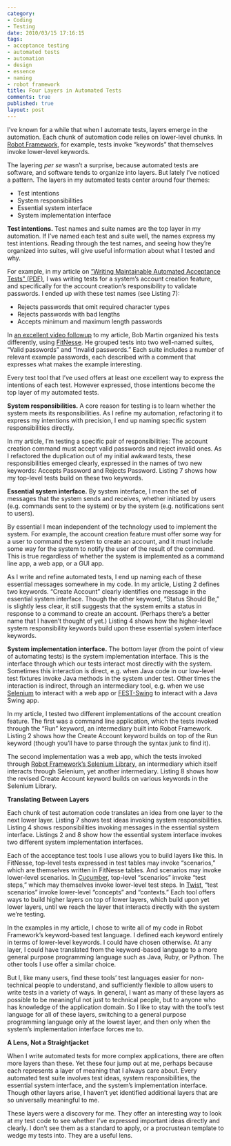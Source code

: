 ```yaml
--- 
category: 
- Coding
- Testing
date: 2010/03/15 17:16:15
tags: 
- acceptance testing
- automated tests
- automation
- design
- essence
- naming
- robot framework
title: Four Layers in Automated Tests
comments: true
published: true
layout: post
---
```


<p>I’ve known for a while that when I automate tests, layers emerge in the automation. Each chunk of automation code relies on lower-level chunks. In <a href="http://code.google.com/p/robotframework/">Robot Framework</a>, for example, tests invoke “keywords” that themselves invoke lower-level keywords.</p>

<p>The layering <em>per se</em> wasn’t a surprise, because automated tests are software, and software tends to organize into layers. But lately I’ve noticed a pattern. The layers in my automated tests center around four themes:</p>

<ul>
<li>Test intentions</li>
<li>System responsibilities</li>
<li>Essential system interface</li>
<li>System implementation interface</li>
</ul>

<p><strong>Test intentions.</strong> Test names and suite names are the top layer in my automation. If I’ve named each test and suite well, the names express my test intentions. Reading through the test names, and seeing how they’re organized into suites, will give useful information about what I tested and why.</p>

<p>For example, in my article on <a href="http://dhemery.com/pdf/writing_maintainable_automated_acceptance_tests.pdf">“Writing Maintainable Automated Acceptance Tests” (PDF)</a>, I was writing tests for a system’s account creation feature, and specifically for the account creation’s responsibility to validate passwords. I ended up with these test names (see Listing 7):</p>

<ul>
<li>Rejects passwords that omit required character types</li>
<li>Rejects passwords with bad lengths</li>
<li>Accepts minimum and maximum length passwords</li>
</ul>

<p>In <a href="http://blog.objectmentor.com/articles/2009/12/07/writing-maintainable-automated-acceptance-tests">an excellent video followup</a> to my article, Bob Martin organized his tests differently, using <a href="http://fitnesse.org/">FitNesse</a>. He grouped tests into two well-named suites, “Valid passwords” and “Invalid passwords.” Each suite includes a number of relevant example passwords, each described with a comment that expresses what makes the example interesting.</p>

<p>Every test tool that I’ve used offers at least one excellent way to express the intentions of each test. However expressed, those intentions become the top layer of my automated tests.</p>

<p><strong>System responsibilities.</strong> A core reason for testing is to learn whether the system meets its responsibilities. As I refine my automation, refactoring it to express my intentions with precision, I end up naming specific system responsibilities directly.</p>

<p>In my article, I’m testing a specific pair of responsibilities: The account creation command must accept valid passwords and reject invalid ones. As I refactored the duplication out of my initial awkward tests, these responsibilities emerged clearly, expressed in the names of two new keywords: Accepts Password and Rejects Password. Listing 7 shows how my top-level tests build on these two keywords.</p>

<p><strong>Essential system interface.</strong> By system interface, I mean the set of messages that the system sends and receives, whether initiated by users (e.g. commands sent to the system) or by the system (e.g. notifications sent to users).</p>

<p>By essential I mean independent of the technology used to implement the system. For example, the account creation feature must offer some way for a user to command the system to create an account, and it must include some way for the system to notify the user of the result of the command. This is true regardless of whether the system is implemented as a command line app, a web app, or a GUI app.</p>

<p>As I write and refine automated tests, I end up naming each of these essential messages somewhere in my code. In my article, Listing 2 defines two keywords. “Create Account” clearly identifies one message in the essential system interface. Though the other keyword, “Status Should Be,” is slightly less clear, it still suggests that the system emits a status in response to a command to create an account. (Perhaps there’s a better name that I haven’t thought of yet.) Listing 4 shows how the higher-level system responsibility keywords build upon these essential system interface keywords.</p>

<p><strong>System implementation interface.</strong> The bottom layer (from the point of view of automating tests) is the system implementation interface. This is the interface through which our tests interact most directly with the system. Sometimes this interaction is direct, e.g. when Java code in our low-level test fixtures invoke Java methods in the system under test. Other times the interaction is indirect, through an intermediary tool, e.g. when we use <a href="http://seleniumhq.org/">Selenium</a> to interact with a web app or <a href="http://easytesting.org/swing/wiki/pmwiki.php">FEST-Swing</a> to interact with a Java Swing app.</p>

<p>In my article, I tested two different implementations of the account creation feature. The first was a command line application, which the tests invoked through the “Run” keyword, an intermediary built into Robot Framework. Listing 2 shows how the Create Account keyword builds on top of the Run keyword (though you’ll have to parse through the syntax junk to find it).</p>

<p>The second implementation was a web app, which the tests invoked through <a href="http://code.google.com/p/robotframework-seleniumlibrary/">Robot Framework’s Selenium Library</a>, an intermediary which itself interacts through Selenium, yet another intermediary. Listing 8 shows how the revised Create Account keyword builds on various keywords in the Selenium Library.</p>

<strong>Translating Between Layers</strong>

<p>Each chunk of test automation code translates an idea from one layer to the next lower layer. Listing 7 shows test ideas invoking system responsibilities. Listing  4 shows responsibilities invoking messages in the essential system interface. Listings 2 and 8 show how the essential system interface invokes two different system implementation interfaces.</p>

<p>Each of the acceptance test tools I use allows you to build layers like this. In FitNesse, top-level tests expressed in test tables may invoke “scenarios,” which are themselves written in FitNesse tables. And scenarios may invoke lower-level scenarios. In <a href="http://cukes.info/">Cucumber</a>, top-level “scenarios” invoke “test steps,” which may themselves invoke lower-level test steps. In <a href="http://www.thoughtworks-studios.com/agile-test-automation">Twist</a>, “test scenarios” invoke lower-level “concepts” and “contexts.” Each tool offers ways to build higher layers on top of lower layers, which build upon yet lower layers, until we reach the layer that interacts directly with the system we’re testing.</p>

<p>In the examples in my article, I chose to write all of my code in Robot Framework’s keyword-based test language. I defined each keyword entirely in terms of lower-level keywords. I could have chosen otherwise. At any layer, I could have translated from the keyword-based language to a more general purpose programming language such as Java, Ruby, or Python. The other tools I use offer a similar choice.</p>

<p>But I, like many users, find these tools’ test languages easier for non-technical people to understand, and sufficiently flexible to allow users to write tests in a variety of ways. In general, I want as many of these layers as possible to be meaningful not just to technical people, but to anyone who has knowledge of the application domain. So I like to stay with the tool’s test language for all of these layers, switching to a general purpose programming language only at the lowest layer, and then only when the system’s implementation interface forces me to.</p>

<strong>A Lens, Not a Straightjacket</strong>

<p>When I write automated tests for more complex applications, there are often more layers than these. Yet these four jump out at me, perhaps because each represents a layer of meaning that I always care about. Every automated test suite involves test ideas, system responsibilities, the essential system interface, and the system’s implementation interface. Though other layers arise, I haven’t yet identified additional layers that are so universally meaningful to me.</p>

<p>These layers were a discovery for me. They offer an interesting way to look at my test code to see whether I’ve expressed important ideas directly and clearly. I don’t see them as a standard to apply, or a procrustean template to wedge my tests into. They are a useful lens.</p>
